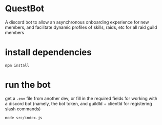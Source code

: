 # QuestBot

A discord bot to allow an asynchronous onboarding experience for new members, and facilitate dynamic profiles of skills, raids, etc for all raid guild members

# install dependencies

`npm install`

# run the bot

get a `.env` file from another dev, or fill in the required fields for working with a discord bot (namely, the bot token, and guildId + clientId for registering slash commands)

`node src/index.js`
